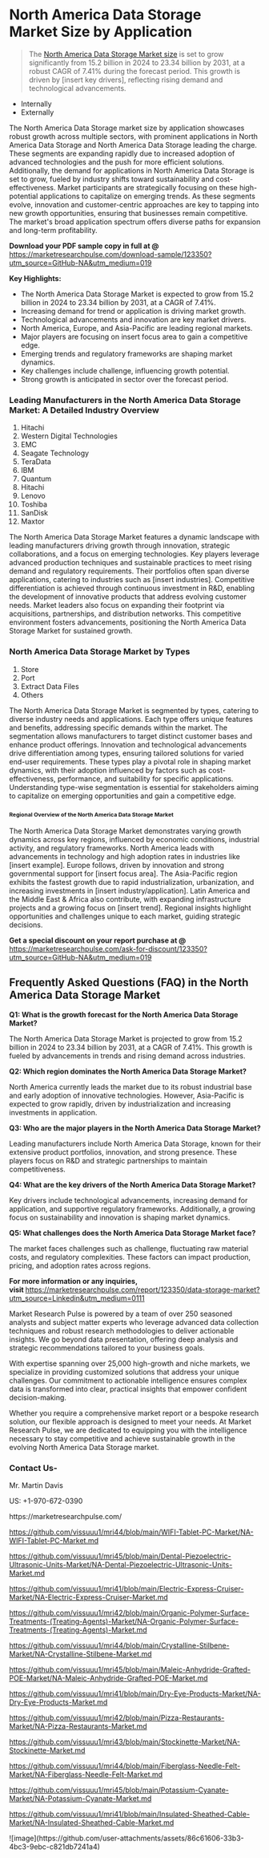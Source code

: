 <h1>North America Data Storage Market&nbsp;Size by Application</h1><blockquote><p>The <a href="https://marketresearchpulse.com/download-sample/123350?utm_source=GitHub-NA&amp;utm_medium=019">North America Data Storage Market size</a> is set to grow significantly from 15.2 billion in 2024 to 23.34 billion by 2031, at a robust CAGR of 7.41% during the forecast period. This growth is driven by [insert key drivers], reflecting rising demand and technological advancements.</p></blockquote><ul><li>Internally<li> Externally</li></ul><p>The North America Data Storage market size by application showcases robust growth across multiple sectors, with prominent applications in North America Data Storage and North America Data Storage leading the charge. These segments are expanding rapidly due to increased adoption of advanced technologies and the push for more efficient solutions. Additionally, the demand for applications in North America Data Storage is set to grow, fueled by industry shifts toward sustainability and cost-effectiveness. Market participants are strategically focusing on these high-potential applications to capitalize on emerging trends. As these segments evolve, innovation and customer-centric approaches are key to tapping into new growth opportunities, ensuring that businesses remain competitive. The market's broad application spectrum offers diverse paths for expansion and long-term profitability.</p><p><strong>Download your PDF sample copy in full at @ </strong><a href="https://marketresearchpulse.com/download-sample/123350?utm_source=GitHub-NA&amp;utm_medium=019">https://marketresearchpulse.com/download-sample/123350?utm_source=GitHub-NA&amp;utm_medium=019</a></p><p><strong>Key Highlights: </strong></p><ul><li>The North America Data Storage Market is expected to grow from 15.2 billion in 2024 to 23.34 billion by 2031, at a CAGR of 7.41%.</li><li>Increasing demand for trend or application is driving market growth.</li><li>Technological advancements and innovation are key market drivers.</li><li>North America, Europe, and Asia-Pacific are leading regional markets.</li><li>Major players are focusing on insert focus area to gain a competitive edge.</li><li>Emerging trends and regulatory frameworks are shaping market dynamics.</li><li>Key challenges include challenge, influencing growth potential.</li><li>Strong growth is anticipated in sector over the forecast period.</li></ul><h3>Leading Manufacturers in the North America Data Storage Market: A Detailed Industry Overview</h3><ol><li>Hitachi</li><li>Western Digital Technologies</li><li>EMC</li><li>Seagate Technology</li><li>TeraData</li><li>IBM</li><li>Quantum</li><li>Hitachi</li><li>Lenovo</li><li>Toshiba</li><li>SanDisk</li><li>Maxtor</li></ol><div class="flex max-w-full flex-col flex-grow"><div class="min-h-8 text-message flex w-full flex-col items-end gap-2 whitespace-normal break-words [.text-message+&amp;]:mt-5" dir="auto" data-message-author-role="assistant" data-message-id="fd8432e4-4910-450d-b182-61b7bfb0a01f" data-message-model-slug="gpt-4o"><div class="flex w-full flex-col gap-1 empty:hidden first:pt-[3px]"><div class="markdown prose w-full break-words dark:prose-invert light"><p>The North America Data Storage Market features a dynamic landscape with leading manufacturers driving growth through innovation, strategic collaborations, and a focus on emerging technologies. Key players leverage advanced production techniques and sustainable practices to meet rising demand and regulatory requirements. Their portfolios often span diverse applications, catering to industries such as [insert industries]. Competitive differentiation is achieved through continuous investment in R&amp;D, enabling the development of innovative products that address evolving customer needs. Market leaders also focus on expanding their footprint via acquisitions, partnerships, and distribution networks. This competitive environment fosters advancements, positioning the North America Data Storage Market for sustained growth.</p></div></div></div></div><h3>North America Data Storage Market by Types</h3><ol><li>Store<li> Port<li> Extract Data Files<li> Others</li></ol><div class="flex max-w-full flex-col flex-grow"><div class="min-h-8 text-message flex w-full flex-col items-end gap-2 whitespace-normal break-words [.text-message+&amp;]:mt-5" dir="auto" data-message-author-role="assistant" data-message-id="084470be-0bb7-4664-bddf-5156b4f41249" data-message-model-slug="gpt-4o-mini"><div class="flex w-full flex-col gap-1 empty:hidden first:pt-[3px]"><div class="markdown prose w-full break-words dark:prose-invert light"><p>The North America Data Storage Market is segmented by types, catering to diverse industry needs and applications. Each type offers unique features and benefits, addressing specific demands within the market. The segmentation allows manufacturers to target distinct customer bases and enhance product offerings. Innovation and technological advancements drive differentiation among types, ensuring tailored solutions for varied end-user requirements. These types play a pivotal role in shaping market dynamics, with their adoption influenced by factors such as cost-effectiveness, performance, and suitability for specific applications. Understanding type-wise segmentation is essential for stakeholders aiming to capitalize on emerging opportunities and gain a competitive edge.</p></div></div></div></div><h3><span style="font-size: 11px;">Regional Overview of the North America Data Storage Market</span></h3><div class="flex max-w-full flex-col flex-grow"><div class="min-h-8 text-message flex w-full flex-col items-end gap-2 whitespace-normal break-words [.text-message+&amp;]:mt-5" dir="auto" data-message-author-role="assistant" data-message-id="e9038762-ce64-4e30-91c9-9bd413514231" data-message-model-slug="gpt-4o-mini"><div class="flex w-full flex-col gap-1 empty:hidden first:pt-[3px]"><div class="markdown prose w-full break-words dark:prose-invert light"><p>The North America Data Storage Market demonstrates varying growth dynamics across key regions, influenced by economic conditions, industrial activity, and regulatory frameworks. North America leads with advancements in technology and high adoption rates in industries like [insert example]. Europe follows, driven by innovation and strong governmental support for [insert focus area]. The Asia-Pacific region exhibits the fastest growth due to rapid industrialization, urbanization, and increasing investments in [insert industry/application]. Latin America and the Middle East &amp; Africa also contribute, with expanding infrastructure projects and a growing focus on [insert trend]. Regional insights highlight opportunities and challenges unique to each market, guiding strategic decisions.</p></div></div></div></div><p><strong>Get a special discount on your report purchase at @ </strong><a href="https://marketresearchpulse.com/ask-for-discount/123350?utm_source=GitHub-NA&amp;utm_medium=019">https://marketresearchpulse.com/ask-for-discount/123350?utm_source=GitHub-NA&amp;utm_medium=019</a></p><h2>Frequently Asked Questions (FAQ) in the North America Data Storage Market</h2><p><strong>Q1: What is the growth forecast for the North America Data Storage Market?</strong></p><p>The North America Data Storage Market is projected to grow from 15.2 billion in 2024 to 23.34 billion by 2031, at a CAGR of 7.41%. This growth is fueled by advancements in trends and rising demand across industries.</p><p><strong>Q2: Which region dominates the North America Data Storage Market?</strong></p><p>North America currently leads the market due to its robust industrial base and early adoption of innovative technologies. However, Asia-Pacific is expected to grow rapidly, driven by industrialization and increasing investments in application.</p><p><strong>Q3: Who are the major players in the North America Data Storage Market?</strong></p><p>Leading manufacturers include North America Data Storage, known for their extensive product portfolios, innovation, and strong presence. These players focus on R&amp;D and strategic partnerships to maintain competitiveness.</p><p><strong>Q4: What are the key drivers of the North America Data Storage Market?</strong></p><p>Key drivers include technological advancements, increasing demand for application, and supportive regulatory frameworks. Additionally, a growing focus on sustainability and innovation is shaping market dynamics.</p><p><strong>Q5: What challenges does the North America Data Storage Market face?</strong></p><p>The market faces challenges such as challenge, fluctuating raw material costs, and regulatory complexities. These factors can impact production, pricing, and adoption rates across regions.</p><p><strong>For more information or any inquiries, visit&nbsp;</strong><a href="https://marketresearchpulse.com/report/123350/data-storage-market?utm_source=Linkedin&utm_medium=0111">https://marketresearchpulse.com/report/123350/data-storage-market?utm_source=Linkedin&utm_medium=0111</a></p><p>Market Research Pulse is powered by a team of over 250 seasoned analysts and subject matter experts who leverage advanced data collection techniques and robust research methodologies to deliver actionable insights. We go beyond data presentation, offering deep analysis and strategic recommendations tailored to your business goals.</p><p>With expertise spanning over 25,000 high-growth and niche markets, we specialize in providing customized solutions that address your unique challenges. Our commitment to actionable intelligence ensures complex data is transformed into clear, practical insights that empower confident decision-making.</p><p>Whether you require a comprehensive market report or a bespoke research solution, our flexible approach is designed to meet your needs. At Market Research Pulse, we are dedicated to equipping you with the intelligence necessary to stay competitive and achieve sustainable growth in the evolving North America Data Storage market.</p><h3><strong>Contact Us-</strong></h3><p>Mr. Martin Davis</p><p>US: +1-970-672-0390</p><p>https://marketresearchpulse.com/</p><p><a href="https://github.com/vissuuu1/mri44/blob/main/WIFI-Tablet-PC-Market/NA-WIFI-Tablet-PC-Market.md">https://github.com/vissuuu1/mri44/blob/main/WIFI-Tablet-PC-Market/NA-WIFI-Tablet-PC-Market.md</a></p><p><a href="https://github.com/vissuuu1/mri45/blob/main/Dental-Piezoelectric-Ultrasonic-Units-Market/NA-Dental-Piezoelectric-Ultrasonic-Units-Market.md">https://github.com/vissuuu1/mri45/blob/main/Dental-Piezoelectric-Ultrasonic-Units-Market/NA-Dental-Piezoelectric-Ultrasonic-Units-Market.md</a></p><p><a href="https://github.com/vissuuu1/mri41/blob/main/Electric-Express-Cruiser-Market/NA-Electric-Express-Cruiser-Market.md">https://github.com/vissuuu1/mri41/blob/main/Electric-Express-Cruiser-Market/NA-Electric-Express-Cruiser-Market.md</a></p><p><a href="https://github.com/vissuuu1/mri42/blob/main/Organic-Polymer-Surface-Treatments-(Treating-Agents)-Market/NA-Organic-Polymer-Surface-Treatments-(Treating-Agents)-Market.md">https://github.com/vissuuu1/mri42/blob/main/Organic-Polymer-Surface-Treatments-(Treating-Agents)-Market/NA-Organic-Polymer-Surface-Treatments-(Treating-Agents)-Market.md</a></p><p><a href="https://github.com/vissuuu1/mri44/blob/main/Crystalline-Stilbene-Market/NA-Crystalline-Stilbene-Market.md">https://github.com/vissuuu1/mri44/blob/main/Crystalline-Stilbene-Market/NA-Crystalline-Stilbene-Market.md</a></p><p><a href="https://github.com/vissuuu1/mri45/blob/main/Maleic-Anhydride-Grafted-POE-Market/NA-Maleic-Anhydride-Grafted-POE-Market.md">https://github.com/vissuuu1/mri45/blob/main/Maleic-Anhydride-Grafted-POE-Market/NA-Maleic-Anhydride-Grafted-POE-Market.md</a></p><p><a href="https://github.com/vissuuu1/mri41/blob/main/Dry-Eye-Products-Market/NA-Dry-Eye-Products-Market.md">https://github.com/vissuuu1/mri41/blob/main/Dry-Eye-Products-Market/NA-Dry-Eye-Products-Market.md</a></p><p><a href="https://github.com/vissuuu1/mri42/blob/main/Pizza-Restaurants-Market/NA-Pizza-Restaurants-Market.md">https://github.com/vissuuu1/mri42/blob/main/Pizza-Restaurants-Market/NA-Pizza-Restaurants-Market.md</a></p><p><a href="https://github.com/vissuuu1/mri43/blob/main/Stockinette-Market/NA-Stockinette-Market.md">https://github.com/vissuuu1/mri43/blob/main/Stockinette-Market/NA-Stockinette-Market.md</a></p><p><a href="https://github.com/vissuuu1/mri44/blob/main/Fiberglass-Needle-Felt-Market/NA-Fiberglass-Needle-Felt-Market.md">https://github.com/vissuuu1/mri44/blob/main/Fiberglass-Needle-Felt-Market/NA-Fiberglass-Needle-Felt-Market.md</a></p><p><a href="https://github.com/vissuuu1/mri45/blob/main/Potassium-Cyanate-Market/NA-Potassium-Cyanate-Market.md">https://github.com/vissuuu1/mri45/blob/main/Potassium-Cyanate-Market/NA-Potassium-Cyanate-Market.md</a></p><p><a href="https://github.com/vissuuu1/mri41/blob/main/Insulated-Sheathed-Cable-Market/NA-Insulated-Sheathed-Cable-Market.md">https://github.com/vissuuu1/mri41/blob/main/Insulated-Sheathed-Cable-Market/NA-Insulated-Sheathed-Cable-Market.md</a></p>
![image](https://github.com/user-attachments/assets/86c61606-33b3-4bc3-9ebc-c821db7241a4)
